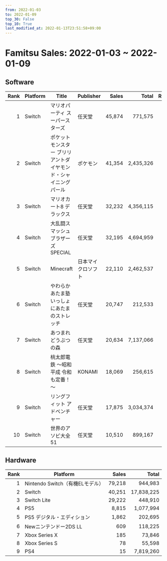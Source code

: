 ```yaml
---
from: 2022-01-03
to: 2022-01-09
top_30: False
top_10: True
last_modified_at: 2022-01-13T23:51:58+09:00
---
```

# Famitsu Sales: 2022-01-03 ~ 2022-01-09
## Software
| Rank | Platform | Title | Publisher | Sales | Total | Rate | New |
| -: | -- | -- | -- | -: | -: | -: | -- |
| 1 | Switch | マリオパーティ スーパースターズ | 任天堂 | 45,874 | 771,575 |  |  |
| 2 | Switch | ポケットモンスター ブリリアントダイヤモンド・シャイニングパール | ポケモン | 41,354 | 2,435,326 |  |  |
| 3 | Switch | マリオカート8 デラックス | 任天堂 | 32,232 | 4,356,115 |  |  |
| 4 | Switch | 大乱闘スマッシュブラザーズ SPECIAL | 任天堂 | 32,195 | 4,694,959 |  |  |
| 5 | Switch | Minecraft | 日本マイクロソフト | 22,110 | 2,462,537 |  |  |
| 6 | Switch | やわらかあたま塾 いっしょにあたまのストレッチ | 任天堂 | 20,747 | 212,533 |  |  |
| 7 | Switch | あつまれ どうぶつの森 | 任天堂 | 20,634 | 7,137,066 |  |  |
| 8 | Switch | 桃太郎電鉄 ～昭和 平成 令和も定番！～ | KONAMI | 18,069 | 256,615 |  |  |
| 9 | Switch | リングフィット アドベンチャー | 任天堂 | 17,875 | 3,034,374 |  |  |
| 10 | Switch | 世界のアソビ大全51 | 任天堂 | 10,510 | 899,167 |  |  |

## Hardware
| Rank | Platform | Sales | Total |
| -: | -- | -: | -: |
| 1 | Nintendo Switch（有機ELモデル） | 79,218 | 944,983 |
| 2 | Switch | 40,251 | 17,838,225 |
| 3 | Switch Lite | 29,222 | 448,910 |
| 4 | PS5 | 8,815 | 1,077,994 |
| 5 | PS5 デジタル・エディション | 1,862 | 202,695 |
| 6 | Newニンテンドー2DS LL | 609 | 118,225 |
| 7 | Xbox Series X | 185 | 73,846 |
| 8 | Xbox Series S | 78 | 55,598 |
| 9 | PS4 | 15 | 7,819,260 |